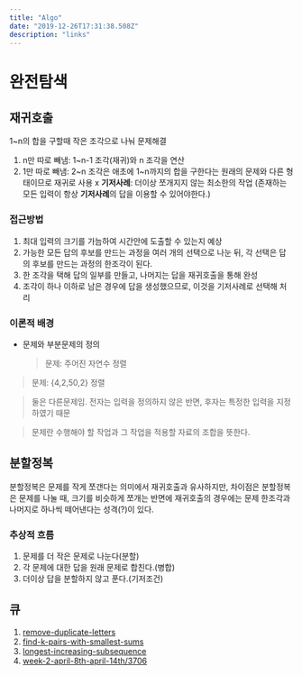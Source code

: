 ```yaml
---
title: "Algo"
date: "2019-12-26T17:31:38.508Z"
description: "links"
---
```


# 완전탐색

## 재귀호출

1~n의 합을 구할때 작은 조각으로 나눠 문제해결

1. n만 따로 빼냄: 1~n-1 조각(재귀)와 n 조각을 연산
2. 1만 따로 빼냄: 2~n 조각은 애초에 1~n까지의 합을 구한다는 원래의 문제와 다른 형태이므로 재귀로 사용 x
   **기저사례**: 더이상 쪼개지지 않는 최소한의 작업 (존재하는 모든 입력이 항상 **기저사례**의 답을 이용할 수 있어야한다.)

### 접근방법

1. 최대 입력의 크기를 가늠하여 시간안에 도출할 수 있는지 예상
2. 가능한 모든 답의 후보를 만드는 과정을 여러 개의 선택으로 나눈 뒤, 각 선택은 답의 후보를 만드는 과정의 한조각이 된다.
3. 한 조각을 택해 답의 일부를 만들고, 나머지는 답을 재귀호출을 통해 완성
4. 조각이 하나 이하로 남은 경우에 답을 생성했으므로, 이것을 기저사례로 선택해 처리

### 이론적 배경

- 문제와 부분문제의 정의
  > 문제: 주어진 자연수 정렬

> 문제: {4,2,50,2} 정렬

> 둘은 다른문제임. 전자는 입력을 정의하지 않은 반면, 후자는 특정한 입력을 지정하였기 때문

> 문제란 수행해야 할 작업과 그 작업을 적용할 자료의 조합을 뜻한다.

## 분할정복

분할정복은 문제를 작게 쪼갠다는 의미에서 재귀호출과 유사하지만, 차이점은 분할정복은 문제를 나눌 때, 크기를 비슷하게 쪼개는 반면에 재귀호출의 경우에는 문제 한조각과 나머지로 하나씩 떼어낸다는 성격(?)이 있다.

### 추상적 흐름

1. 문제를 더 작은 문제로 나눈다(분할)
2. 각 문제에 대한 답을 원래 문제로 합친다.(병합)
3. 더이상 답을 분할하지 않고 푼다.(기저조건)

## 큐

1. [remove-duplicate-letters](https://leetcode.com/problems/remove-duplicate-letters/)
2. [find-k-pairs-with-smallest-sums](https://leetcode.com/problems/find-k-pairs-with-smallest-sums/)
3. [longest-increasing-subsequence](https://leetcode.com/problems/longest-increasing-subsequence/)
4. [week-2-april-8th-april-14th/3706](https://leetcode.com/explore/challenge/card/april-leetcoding-challenge-2021/594/week-2-april-8th-april-14th/3706/)
